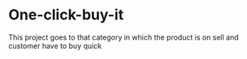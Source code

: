 # One-click-buy-it
This project goes to that category in which the product is on sell and customer have to buy quick
